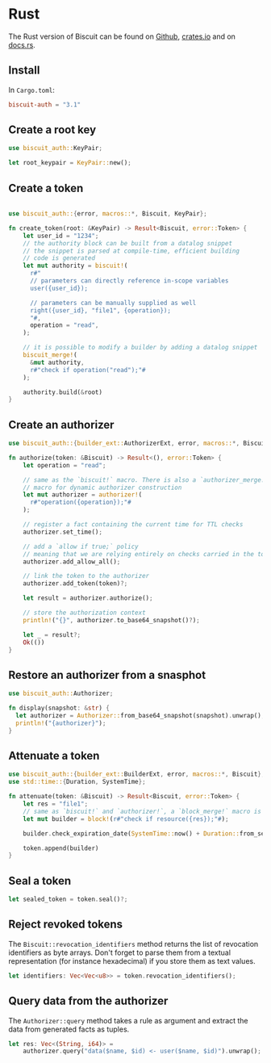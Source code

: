 # Rust

The Rust version of Biscuit can be found on [Github](https://github.com/eclipse-biscuit/biscuit-rust),
[crates.io](https://crates.io/crates/biscuit-auth) and on [docs.rs](https://docs.rs/biscuit-auth).

## Install

In `Cargo.toml`:

```toml
biscuit-auth = "3.1"
```

## Create a root key

```rust
use biscuit_auth::KeyPair;

let root_keypair = KeyPair::new();
```

## Create a token

```rust

use biscuit_auth::{error, macros::*, Biscuit, KeyPair};

fn create_token(root: &KeyPair) -> Result<Biscuit, error::Token> {
    let user_id = "1234";
    // the authority block can be built from a datalog snippet
    // the snippet is parsed at compile-time, efficient building
    // code is generated
    let mut authority = biscuit!(
      r#"
      // parameters can directly reference in-scope variables
      user({user_id});

      // parameters can be manually supplied as well
      right({user_id}, "file1", {operation});
      "#,
      operation = "read",
    );

    // it is possible to modify a builder by adding a datalog snippet
    biscuit_merge!(
      &mut authority,
      r#"check if operation("read");"#
    );

    authority.build(&root)
}
```

## Create an authorizer

```rust
use biscuit_auth::{builder_ext::AuthorizerExt, error, macros::*, Biscuit};

fn authorize(token: &Biscuit) -> Result<(), error::Token> {
    let operation = "read";

    // same as the `biscuit!` macro. There is also a `authorizer_merge!`
    // macro for dynamic authorizer construction
    let mut authorizer = authorizer!(
      r#"operation({operation});"#
    );

    // register a fact containing the current time for TTL checks
    authorizer.set_time();

    // add a `allow if true;` policy
    // meaning that we are relying entirely on checks carried in the token itself
    authorizer.add_allow_all();

    // link the token to the authorizer
    authorizer.add_token(token)?;

    let result = authorizer.authorize();

    // store the authorization context
    println!("{}", authorizer.to_base64_snapshot()?);

    let _ = result?;
    Ok(())
}
```

## Restore an authorizer from a snasphot

```rust
use biscuit_auth::Authorizer;

fn display(snapshot: &str) {
  let authorizer = Authorizer::from_base64_snapshot(snapshot).unwrap();
  println!("{authorizer}");
}
```

## Attenuate a token

```rust
use biscuit_auth::{builder_ext::BuilderExt, error, macros::*, Biscuit};
use std::time::{Duration, SystemTime};

fn attenuate(token: &Biscuit) -> Result<Biscuit, error::Token> {
    let res = "file1";
    // same as `biscuit!` and `authorizer!`, a `block_merge!` macro is available
    let mut builder = block!(r#"check if resource({res});"#);

    builder.check_expiration_date(SystemTime::now() + Duration::from_secs(60));

    token.append(builder)
}
```

## Seal a token

```rust
let sealed_token = token.seal()?;
```

## Reject revoked tokens

The `Biscuit::revocation_identifiers` method returns the list of revocation identifiers as byte arrays.
Don't forget to parse them from a textual representation (for instance
hexadecimal) if you store them as text values.

```rust
let identifiers: Vec<Vec<u8>> = token.revocation_identifiers();
```

## Query data from the authorizer

The `Authorizer::query` method takes a rule as argument and extract the data from generated facts as tuples.

```rust
let res: Vec<(String, i64)> =
    authorizer.query("data($name, $id) <- user($name, $id)").unwrap();
```